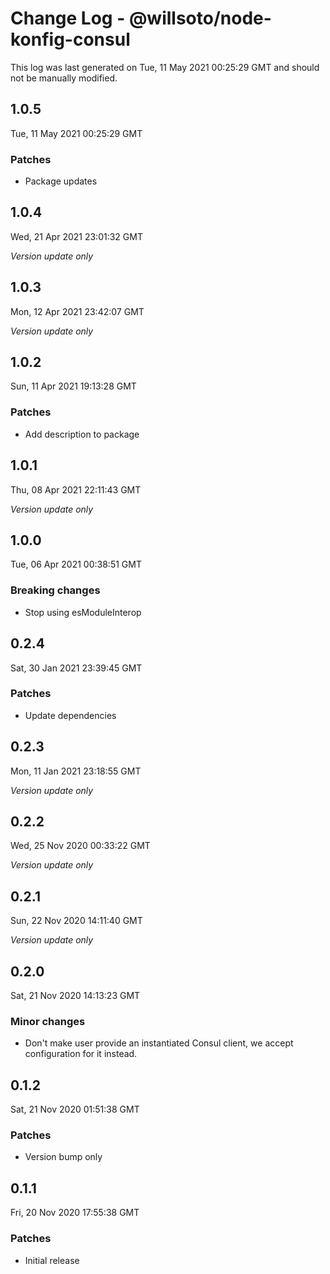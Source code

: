 # Change Log - @willsoto/node-konfig-consul

This log was last generated on Tue, 11 May 2021 00:25:29 GMT and should not be manually modified.

## 1.0.5
Tue, 11 May 2021 00:25:29 GMT

### Patches

- Package updates

## 1.0.4
Wed, 21 Apr 2021 23:01:32 GMT

_Version update only_

## 1.0.3
Mon, 12 Apr 2021 23:42:07 GMT

_Version update only_

## 1.0.2
Sun, 11 Apr 2021 19:13:28 GMT

### Patches

- Add description to package

## 1.0.1
Thu, 08 Apr 2021 22:11:43 GMT

_Version update only_

## 1.0.0
Tue, 06 Apr 2021 00:38:51 GMT

### Breaking changes

- Stop using esModuleInterop

## 0.2.4
Sat, 30 Jan 2021 23:39:45 GMT

### Patches

- Update dependencies

## 0.2.3
Mon, 11 Jan 2021 23:18:55 GMT

_Version update only_

## 0.2.2
Wed, 25 Nov 2020 00:33:22 GMT

_Version update only_

## 0.2.1
Sun, 22 Nov 2020 14:11:40 GMT

_Version update only_

## 0.2.0
Sat, 21 Nov 2020 14:13:23 GMT

### Minor changes

- Don't make user provide an instantiated Consul client, we accept configuration for it instead.

## 0.1.2
Sat, 21 Nov 2020 01:51:38 GMT

### Patches

- Version bump only

## 0.1.1
Fri, 20 Nov 2020 17:55:38 GMT

### Patches

- Initial release

